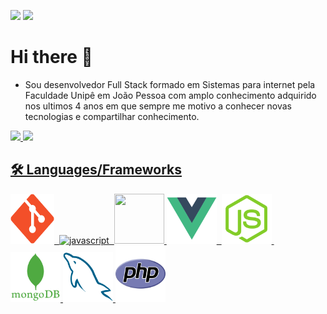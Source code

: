 <a href = "soaresdavid411@gmail.com"><img src="https://img.shields.io/badge/-Gmail-%23333?style=for-the-badge&logo=gmail&logoColor=white" target="_blank"></a>
<a href="https://www.linkedin.com/in/david-soares-569166231 " target="_blank"><img src="https://img.shields.io/badge/-LinkedIn-%230077B5?style=for-the-badge&logo=linkedin&logoColor=white" target="_blank"></a> 
# Hi there 👋

- Sou desenvolvedor Full Stack formado em Sistemas para internet pela Faculdade Unipê em João Pessoa com amplo conhecimento adquirido nos ultimos 4 anos em que sempre me motivo a conhecer novas tecnologias e compartilhar conhecimento.

<div>
  <a href="https://github.com/Dav1dSo">
  <img height="180em" src="https://github-readme-stats.vercel.app/api?username=Dav1dso&show_icons=true&theme=tokyonight">
  <img height="180em" src="https://github-readme-stats.vercel.app/api/top-langs/?username=Dav1dSo&layout=compact&langs_count=7&theme=tokyonight">
</div>
  
## 🛠 Languages/Frameworks 

<p align="left">
    <img src="https://raw.githubusercontent.com/devicons/devicon/master/icons/git/git-plain.svg" alt="git" width="70" height="80" />&nbsp;
    <img src="https://www.iconsdb.com/icons/preview/yellow/js-xxl.png" alt="javascript" width="90" height="80" />&nbsp;
    <img src="https://cdn.iconscout.com/icon/free/png-256/react-3-1175109.png" width="80" height="80">
    <img src="https://raw.githubusercontent.com/devicons/devicon/master/icons/vuejs/vuejs-original.svg" alt="vue" width="80" height="80"/>&nbsp;
    <img src="https://raw.githubusercontent.com/devicons/devicon/master/icons/nodejs/nodejs-original.svg" alt="nodejs" width="80" height="80" />&nbsp;
    <img src="https://raw.githubusercontent.com/devicons/devicon/master/icons/mongodb/mongodb-plain-wordmark.svg" alt="mongodb" width="80" height="80">
    <img src="https://raw.githubusercontent.com/devicons/devicon/master/icons/mysql/mysql-original.svg" width="80" height="80">
    <img src="https://raw.githubusercontent.com/devicons/devicon/master/icons/php/php-original.svg" width="80" height="90">
</p>
  
